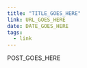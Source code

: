 ```yaml
---
title: "TITLE_GOES_HERE"
link: URL_GOES_HERE
date: DATE_GOES_HERE
tags: 
  - link
---
```


POST_GOES_HERE